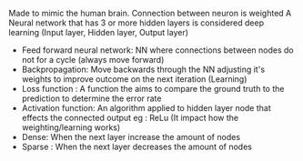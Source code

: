 Made to mimic the human brain. 
Connection between neuron is weighted 
A Neural network that has 3 or more hidden layers is considered deep learning (Input layer, Hidden layer, Output layer)
* Feed forward neural network: NN where connections between nodes do not for a cycle (always move forward)
* Backpropagation: Move backwards through the NN adjusting it's weights to improve outcome on the next iteration (Learning)
* Loss function :  A function the aims to compare the ground truth to the prediction to determine the error rate
* Activation function: An algorithm applied to hidden layer node that effects the connected output eg : ReLu (It impact how the weighting/learning works)
* Dense: When the next layer increase the amount of nodes
* Sparse :  When the next layer decreases the amount of nodes

